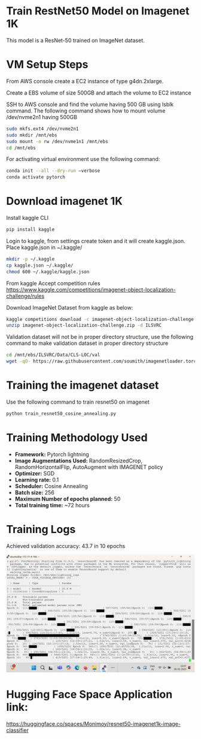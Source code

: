 # Train RestNet50 Model on Imagenet 1K
This model is a ResNet-50 trained on ImageNet dataset.

# VM Setup Steps

From AWS console create a EC2 instance of type g4dn.2xlarge.

Create a EBS volume of size 500GB and attach the volume to EC2 instance

SSH to AWS console and find the volume having 500 GB using lsblk command.
The following command shows how to mount volume /dev/nvme2n1 having 500GB 

```bash
sudo mkfs.ext4 /dev/nvme2n1
sudo mkdir /mnt/ebs
sudo mount -o rw /dev/nvme1n1 /mnt/ebs
cd /mnt/ebs
```

For activating virtual environment use the following command:

```bash
conda init --all --dry-run –verbose
conda activate pytorch
```

# Download imagenet 1K 

Install kaggle CLI

```bash
pip install kaggle
```

Login to kaggle, from settings create token and it will create kaggle.json.
Place kaggle.json in ~/.kaggle/

```bash
mkdir -p ~/.kaggle
cp kaggle.json ~/.kaggle/
chmod 600 ~/.kaggle/kaggle.json
```

From kaggle Accept competition rules
https://www.kaggle.com/competitions/imagenet-object-localization-challenge/rules


Download ImageNet Dataset from kaggle as below:

```bash
kaggle competitions download -c imagenet-object-localization-challenge
unzip imagenet-object-localization-challenge.zip -d ILSVRC
```

Validation dataset will not be in proper directory structure, use the following command to make 
validation dataset in proper directory structure

```bash
cd /mnt/ebs/ILSVRC/Data/CLS-LOC/val
wget -qO- https://raw.githubusercontent.com/soumith/imagenetloader.torch/master/valprep.sh | bash
```

# Training the imagenet dataset

Use the following command to train resnet50 on imagenet

```bash
python train_resnet50_cosine_annealing.py
```

# Training Methodology Used

- **Framework:** Pytorch lightning
- **Image Augmentations Used:** RandomResizedCrop, RandomHorizontalFlip, AutoAugment with IMAGENET policy
- **Optimizer:** SGD
- **Learning rate:** 0.1
- **Scheduler:** Cosine Annealing
- **Batch size:** 256
- **Maximum Number of epochs planned:** 50
- **Total training time:** ~72 hours


# Training Logs 

Achieved validation accuracy: 43.7 in 10 epochs

![Training Logs](/training_in_progress.png)


# Hugging Face Space Application link:

https://huggingface.co/spaces/Monimoy/resnet50-imagenet1k-image-classifier














